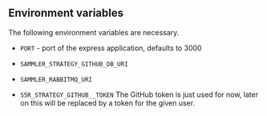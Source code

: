 ## Environment variables

The following environment variables are necessary.

- `PORT` - port of the express application, defaults to 3000
- `SAMMLER_STRATEGY_GITHUB_DB_URI`
- `SAMMLER_RABBITMQ_URI`


- `S5R_STRATEGY_GITHUB__TOKEN`
The GitHub token is just used for now, later on this will be replaced by a token for the given user.